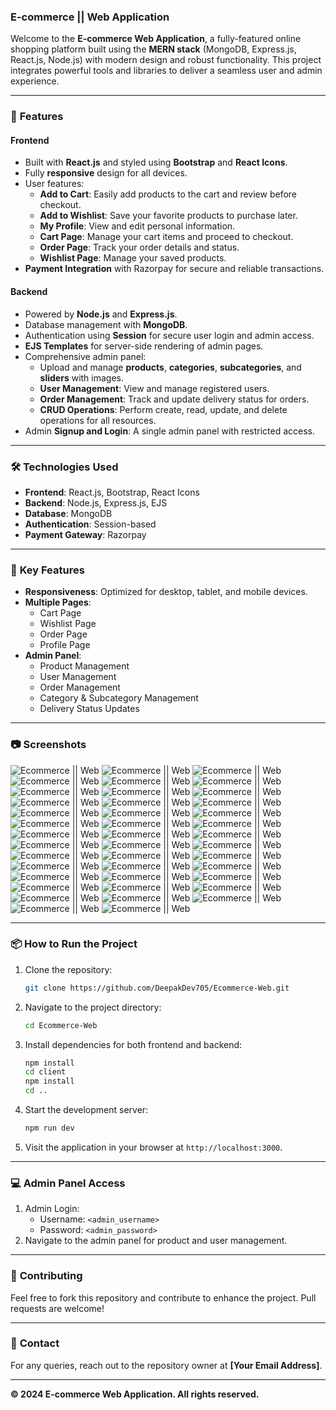 ### E-commerce || Web Application

Welcome to the **E-commerce Web Application**, a fully-featured online shopping platform built using the **MERN stack** (MongoDB, Express.js, React.js, Node.js) with modern design and robust functionality. This project integrates powerful tools and libraries to deliver a seamless user and admin experience.

---

### 🌟 **Features**

#### **Frontend**
- Built with **React.js** and styled using **Bootstrap** and **React Icons**.
- Fully **responsive** design for all devices.
- User features:
  - **Add to Cart**: Easily add products to the cart and review before checkout.
  - **Add to Wishlist**: Save your favorite products to purchase later.
  - **My Profile**: View and edit personal information.
  - **Cart Page**: Manage your cart items and proceed to checkout.
  - **Order Page**: Track your order details and status.
  - **Wishlist Page**: Manage your saved products.
- **Payment Integration** with Razorpay for secure and reliable transactions.

#### **Backend**
- Powered by **Node.js** and **Express.js**.
- Database management with **MongoDB**.
- Authentication using **Session** for secure user login and admin access.
- **EJS Templates** for server-side rendering of admin pages.
- Comprehensive admin panel:
  - Upload and manage **products**, **categories**, **subcategories**, and **sliders** with images.
  - **User Management**: View and manage registered users.
  - **Order Management**: Track and update delivery status for orders.
  - **CRUD Operations**: Perform create, read, update, and delete operations for all resources.
- Admin **Signup and Login**: A single admin panel with restricted access.

---

### 🛠 **Technologies Used**
- **Frontend**: React.js, Bootstrap, React Icons
- **Backend**: Node.js, Express.js, EJS
- **Database**: MongoDB
- **Authentication**: Session-based
- **Payment Gateway**: Razorpay

---

### 🚀 **Key Features**
- **Responsiveness**: Optimized for desktop, tablet, and mobile devices.
- **Multiple Pages**:
  - Cart Page
  - Wishlist Page
  - Order Page
  - Profile Page
- **Admin Panel**:
  - Product Management
  - User Management
  - Order Management
  - Category & Subcategory Management
  - Delivery Status Updates

---

### 📷 **Screenshots**
![Ecommerce || Web ](https://github.com/DeepakDev705/Ecommerce-Web/blob/9873192b91fa9b9e279acc0bd37e4a4fc2b30b71/screenshot%20(24)-front.png) 
![Ecommerce || Web ](https://github.com/DeepakDev705/Ecommerce-Web/blob/9873192b91fa9b9e279acc0bd37e4a4fc2b30b71/screenshot%20(25)-front.png) 
![Ecommerce || Web ](https://github.com/DeepakDev705/Ecommerce-Web/blob/9873192b91fa9b9e279acc0bd37e4a4fc2b30b71/screenshot%20(26)-front.png) 
![Ecommerce || Web ](https://github.com/DeepakDev705/Ecommerce-Web/blob/9873192b91fa9b9e279acc0bd37e4a4fc2b30b71/screenshot%20(27)-front.png) 
![Ecommerce || Web ](https://github.com/DeepakDev705/Ecommerce-Web/blob/9873192b91fa9b9e279acc0bd37e4a4fc2b30b71/screenshot%20(28)-front.png) 
![Ecommerce || Web ](https://github.com/DeepakDev705/Ecommerce-Web/blob/9873192b91fa9b9e279acc0bd37e4a4fc2b30b71/screenshot%20(29)-front.png) 
![Ecommerce || Web ](https://github.com/DeepakDev705/Ecommerce-Web/blob/9873192b91fa9b9e279acc0bd37e4a4fc2b30b71/screenshot%20(30)-front.png) 
![Ecommerce || Web ](https://github.com/DeepakDev705/Ecommerce-Web/blob/9873192b91fa9b9e279acc0bd37e4a4fc2b30b71/screenshot%20(31)-front.png) 
![Ecommerce || Web ](https://github.com/DeepakDev705/Ecommerce-Web/blob/9873192b91fa9b9e279acc0bd37e4a4fc2b30b71/screenshot%20(32)-front.png) 
![Ecommerce || Web ](https://github.com/DeepakDev705/Ecommerce-Web/blob/9873192b91fa9b9e279acc0bd37e4a4fc2b30b71/screenshot%20(33)-front.png) 
![Ecommerce || Web ](https://github.com/DeepakDev705/Ecommerce-Web/blob/9873192b91fa9b9e279acc0bd37e4a4fc2b30b71/screenshot%20(34)-front.png) 
![Ecommerce || Web ](https://github.com/DeepakDev705/Ecommerce-Web/blob/9873192b91fa9b9e279acc0bd37e4a4fc2b30b71/screenshot%20(35)-front.png) 
![Ecommerce || Web ](https://github.com/DeepakDev705/Ecommerce-Web/blob/9873192b91fa9b9e279acc0bd37e4a4fc2b30b71/screenshot%20(36)-front.png) 
![Ecommerce || Web ](https://github.com/DeepakDev705/Ecommerce-Web/blob/9873192b91fa9b9e279acc0bd37e4a4fc2b30b71/screenshot%20(37)-front.png) 
![Ecommerce || Web ](https://github.com/DeepakDev705/Ecommerce-Web/blob/9873192b91fa9b9e279acc0bd37e4a4fc2b30b71/screenshot%20(38)-front.png) 
![Ecommerce || Web ](https://github.com/DeepakDev705/Ecommerce-Web/blob/9873192b91fa9b9e279acc0bd37e4a4fc2b30b71/screenshot%20(39)-front.png) 
![Ecommerce || Web ](https://github.com/DeepakDev705/Ecommerce-Web/blob/9873192b91fa9b9e279acc0bd37e4a4fc2b30b71/screenshot%20(40)-front.png) 
![Ecommerce || Web ](https://github.com/DeepakDev705/Ecommerce-Web/blob/9873192b91fa9b9e279acc0bd37e4a4fc2b30b71/screenshot%20(41)-front.png) 
![Ecommerce || Web ](https://github.com/DeepakDev705/Ecommerce-Web/blob/9873192b91fa9b9e279acc0bd37e4a4fc2b30b71/screenshot%20(42)-front.png) 
![Ecommerce || Web ](https://github.com/DeepakDev705/Ecommerce-Web/blob/9873192b91fa9b9e279acc0bd37e4a4fc2b30b71/screenshot%20(43)-front.png) 
![Ecommerce || Web ](https://github.com/DeepakDev705/Ecommerce-Web/blob/9873192b91fa9b9e279acc0bd37e4a4fc2b30b71/screenshot%20(44)-front.png) 
![Ecommerce || Web ](https://github.com/DeepakDev705/Ecommerce-Web/blob/9873192b91fa9b9e279acc0bd37e4a4fc2b30b71/screenshot%20(45)-front.png) 
![Ecommerce || Web ](https://github.com/DeepakDev705/Ecommerce-Web/blob/9873192b91fa9b9e279acc0bd37e4a4fc2b30b71/screenshot%20(46)-front.png) 
![Ecommerce || Web ](https://github.com/DeepakDev705/Ecommerce-Web/blob/9873192b91fa9b9e279acc0bd37e4a4fc2b30b71/screenshot%20(47)-front.png) 
![Ecommerce || Web ](https://github.com/DeepakDev705/Ecommerce-Web/blob/9873192b91fa9b9e279acc0bd37e4a4fc2b30b71/screenshot%20(48)-front.png) 
![Ecommerce || Web ](https://github.com/DeepakDev705/Ecommerce-Web/blob/9873192b91fa9b9e279acc0bd37e4a4fc2b30b71/screenshot%20(49)-front.png) 
![Ecommerce || Web ](https://github.com/DeepakDev705/Ecommerce-Web/blob/9873192b91fa9b9e279acc0bd37e4a4fc2b30b71/screenshot%20(50)-front.png) 
![Ecommerce || Web ](https://github.com/DeepakDev705/Ecommerce-Web/blob/9873192b91fa9b9e279acc0bd37e4a4fc2b30b71/screenshot%20(52)-front.png) 
![Ecommerce || Web ](https://github.com/DeepakDev705/Ecommerce-Web/blob/9873192b91fa9b9e279acc0bd37e4a4fc2b30b71/screenshot%20(53)-front.png) 
![Ecommerce || Web ](https://github.com/DeepakDev705/Ecommerce-Web/blob/9873192b91fa9b9e279acc0bd37e4a4fc2b30b71/screenshot%20(54)-front.png) 
![Ecommerce || Web ](https://github.com/DeepakDev705/Ecommerce-Web/blob/9873192b91fa9b9e279acc0bd37e4a4fc2b30b71/screenshot%20(55)-front.png) 
![Ecommerce || Web ](https://github.com/DeepakDev705/Ecommerce-Web/blob/9873192b91fa9b9e279acc0bd37e4a4fc2b30b71/screenshot%20(56)-front.png) 
![Ecommerce || Web ](https://github.com/DeepakDev705/Ecommerce-Web/blob/9873192b91fa9b9e279acc0bd37e4a4fc2b30b71/screenshot%20(57)-front.png) 
![Ecommerce || Web ](https://github.com/DeepakDev705/Ecommerce-Web/blob/9873192b91fa9b9e279acc0bd37e4a4fc2b30b71/screenshot%20(58)-front.png) 
![Ecommerce || Web ](https://github.com/DeepakDev705/Ecommerce-Web/blob/9873192b91fa9b9e279acc0bd37e4a4fc2b30b71/screenshot%20(59)-front.png) 
![Ecommerce || Web ](https://github.com/DeepakDev705/Ecommerce-Web/blob/9873192b91fa9b9e279acc0bd37e4a4fc2b30b71/screenshot%20(60)-front.png) 
![Ecommerce || Web ](https://github.com/DeepakDev705/Ecommerce-Web/blob/9873192b91fa9b9e279acc0bd37e4a4fc2b30b71/screenshot%20(61)-front.png) 
![Ecommerce || Web ](https://github.com/DeepakDev705/Ecommerce-Web/blob/9873192b91fa9b9e279acc0bd37e4a4fc2b30b71/screenshot%20(62)-front.png) 
![Ecommerce || Web ](https://github.com/DeepakDev705/Ecommerce-Web/blob/9873192b91fa9b9e279acc0bd37e4a4fc2b30b71/screenshot%20(63)-front.png) 
![Ecommerce || Web ](https://github.com/DeepakDev705/Ecommerce-Web/blob/9873192b91fa9b9e279acc0bd37e4a4fc2b30b71/screenshot%20(64)-front.png) 
![Ecommerce || Web ](https://github.com/DeepakDev705/Ecommerce-Web/blob/9873192b91fa9b9e279acc0bd37e4a4fc2b30b71/screenshot%20(65)-front.png) 



---

### 📦 **How to Run the Project**
1. Clone the repository:
   ```bash
   git clone https://github.com/DeepakDev705/Ecommerce-Web.git
   ```
2. Navigate to the project directory:
   ```bash
   cd Ecommerce-Web
   ```
3. Install dependencies for both frontend and backend:
   ```bash
   npm install
   cd client
   npm install
   cd ..
   ```
4. Start the development server:
   ```bash
   npm run dev
   ```
5. Visit the application in your browser at `http://localhost:3000`.

---

### 💻 **Admin Panel Access**
1. Admin Login:
   - Username: `<admin_username>`
   - Password: `<admin_password>`
2. Navigate to the admin panel for product and user management.

---

### 🤝 **Contributing**
Feel free to fork this repository and contribute to enhance the project. Pull requests are welcome!

---

### 📧 **Contact**
For any queries, reach out to the repository owner at **[Your Email Address]**.  

---

**© 2024 E-commerce Web Application. All rights reserved.**
